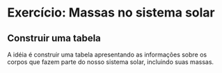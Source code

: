 # Exercício: Massas no sistema solar

## Construir uma tabela

A idéia é construir uma tabela apresentando as informações sobre os corpos que fazem parte do nosso sistema solar, incluindo suas massas.
